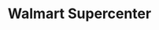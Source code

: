 ---
title: "Walmart Supercenter"
url: /fredericksburg/walmart-supercenter-carl-d-silver-parkway/
shop: Supermarkt
---